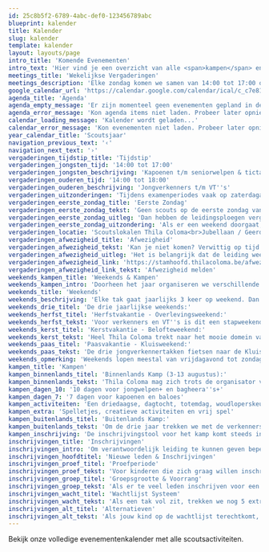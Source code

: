 ```yaml
---
id: 25c8b5f2-6789-4abc-def0-123456789abc
blueprint: kalender
title: Kalender
slug: kalender
template: kalender
layout: layouts/page
intro_title: 'Komende Evenementen'
intro_text: 'Hier vind je een overzicht van alle <span>kampen</span> en <span>weekends</span>. We vergaderen elke zondag (behalve de eerste zondag van de maand)!'
meetings_title: 'Wekelijkse Vergaderingen'
meetings_description: 'Elke zondag komen we samen van 14:00 tot 17:00 op onze lokalen in de Hertogstraat. Behalve tijdens schoolvakanties en op bijzondere dagen - check de kalender hieronder voor alle data!'
google_calendar_url: 'https://calendar.google.com/calendar/ical/c_c7e81bfd1a3a5ad23996b3a6b6be61d6f1e5b2f4e8f9e3a8d4c9f8e7d2a1b5c6%40group.calendar.google.com/public/basic.ics'
agenda_title: 'Agenda'
agenda_empty_message: 'Er zijn momenteel geen evenementen gepland in de komende tijd.'
agenda_error_message: 'Kon agenda items niet laden. Probeer later opnieuw.'
calendar_loading_message: 'Kalender wordt geladen...'
calendar_error_message: 'Kon evenementen niet laden. Probeer later opnieuw.'
year_calendar_title: 'Scoutsjaar'
navigation_previous_text: '‹'
navigation_next_text: '›'
vergaderingen_tijdstip_title: 'Tijdstip'
vergaderingen_jongsten_tijd: '14:00 tot 17:00'
vergaderingen_jongsten_beschrijving: 'Kapoenen t/m seniorwelpen & tictak'
vergaderingen_ouderen_tijd: '14:00 tot 18:00'
vergaderingen_ouderen_beschrijving: 'Jongverkenners t/m VT''s'
vergaderingen_uitzonderingen: 'Tijdens examenperiodes vaak op zaterdagavond vergadering. Afwijkingen worden steeds tijdig meegedeeld.'
vergaderingen_eerste_zondag_title: 'Eerste Zondag'
vergaderingen_eerste_zondag_tekst: 'Geen scouts op de eerste zondag van de maand!'
vergaderingen_eerste_zondag_uitleg: 'Dan hebben de leidingsploegen vergadering.'
vergaderingen_eerste_zondag_uitzondering: 'Als er een weekend doorgaat, kan deze ''eerste zondag'' toch een scouts-zondag worden.'
vergaderingen_locatie: 'Scoutslokalen Thila Coloma<br>Jubellaan / Geerdegemstraat, Mechelen'
vergaderingen_afwezigheid_title: 'Afwezigheid'
vergaderingen_afwezigheid_tekst: 'Kan je niet komen? Verwittig op tijd (vóór zondag!) zodat de takleiding daar rekening mee kan houden voor de activiteit.'
vergaderingen_afwezigheid_uitleg: 'Het is belangrijk dat de leiding weet wie er komt, zodat ze de activiteiten kunnen aanpassen aan het aantal deelnemers.'
vergaderingen_afwezigheid_link: 'https://stamhoofd.thilacoloma.be/afwezigheid'
vergaderingen_afwezigheid_link_tekst: 'Afwezigheid melden'
weekends_kampen_title: 'Weekends & Kampen'
weekends_kampen_intro: 'Doorheen het jaar organiseren we verschillende weekends en kampen. Elk weekend heeft zijn eigen karakter en doelgroep, van avontuurlijke overlevingsweekends tot gezamenlijke beloftemomenten.'
weekends_title: 'Weekends'
weekends_beschrijving: 'Elke tak gaat jaarlijks 3 keer op weekend. Dan zoekt de leiding een scouts- of chirolokaal op een andere locatie om daar een weekendje plezier te maken. De weekends kosten meestal €25 tot €35 - dit is de kost voor de locatie, het eten en soms ook voor een activiteit of een treinticket.'
weekends_drie_titel: 'De drie jaarlijkse weekends:'
weekends_herfst_titel: 'Herfstvakantie - Overlevingsweekend:'
weekends_herfst_tekst: 'Voor verkenners en VT''s is dit een stapweekend in de Ardennen. Van alle scoutsactiviteiten is dit misschien nog wel het meest scoutesk - rugzak vol, kaart en kompas en het avontuur tegemoet!'
weekends_kerst_titel: 'Kerstvakantie - Belofteweekend:'
weekends_kerst_tekst: 'Heel Thila Coloma trekt naar het mooie domein van de Hoge Rielen in Kasterlee. Op zaterdagavond krijgen alle eerstejaars vanaf de jongwelpen hun belofte. Een heel bijzonder moment!'
weekends_paas_titel: 'Paasvakantie - Kluisweekend:'
weekends_paas_tekst: 'De drie jongverkennertakken fietsen naar de Kluisberg in Oud-Heverlee om er in tenten te slapen en groepsspelen te spelen met alle jongverkenners van Thila Coloma.'
weekends_opmerking: 'Weekends lopen meestal van vrijdagavond tot zondagnamiddag. Voor kapoenen begint zo''n weekend pas op zaterdag en eindigt het zondag. Sommige takken (voornamelijk de oudere) organiseren ook 24-uursvergaderingen aan het begin en einde van het scoutsjaar - een mini-weekend dat 24 uur lang doorgaat.'
kampen_title: 'Kampen'
kampen_binnenlands_titel: 'Binnenlands Kamp (3-13 augustus):'
kampen_binnenlands_tekst: 'Thila Coloma mag zich trots de organisator van het grootste tentenkamp van België noemen! Met meer dan 450 leden, 70 man leiding en een goed uitgeruste kookploeg trekken we ieder jaar naar een mooi veld (meestal in Wallonië) waar we met de hele groep even deconnecteren van de rest van de wereld en 10 dagen ravotten en plezier maken.'
kampen_dagen_10: '10 dagen voor jongwelpen+ en bagheera''s+'
kampen_dagen_7: '7 dagen voor kapoenen en baloes'
kampen_activiteiten: 'Een driedaagse, dagtocht, totemdag, woudloperskeuken en kampvuuravond maken steevast deel uit van het kampprogramma'
kampen_extra: 'Spelletjes, creatieve activiteiten en vrij spel'
kampen_buitenlands_titel: 'Buitenlands Kamp:'
kampen_buitenlands_tekst: 'Om de drie jaar trekken we met de verkenners, VT''s, leiding en kookploeg naar een kampterrein in het buitenland voor ongeveer drie weken. Naast vaste scoutsactiviteiten zoals driedaagse en totemdag, doen we er ook een avontuurlijke activiteit, gaan we de lokale cultuur opsnuiven met een stadsbezoek, houden we een voetbaltoernooi - kortom: een onvergetelijke reis met je beste vrienden!'
kampen_inschrijving: 'De inschrijvingstool voor het kamp komt steeds in april online op de site.'
inschrijvingen_title: 'Inschrijvingen'
inschrijvingen_intro: 'Om verantwoordelijk leiding te kunnen geven beperken we de grootte van elke tak tot 35 leden. Het online aanmeldingssysteem komt elke zomervakantie beschikbaar - het is niet belangrijk om als eerste te kunnen registreren, maar het is wel belangrijk om de deadline niet te missen!'
inschrijvingen_hoofdtitel: 'Nieuwe leden & Inschrijvingen'
inschrijvingen_proef_titel: 'Proefperiode'
inschrijvingen_proef_tekst: 'Voor kinderen die zich graag willen inschrijven maar nog niet weten wat scouts inhoudt, is er een inloopperiode. Kinderen kunnen 3 zondagen gratis komen proberen. Dit is gratis en verzekerd vanuit Scouts en Gidsen Vlaanderen. We vragen dan enkel een adres en telefoon van de ouders op, voor het geval er iets moet gecommuniceerd worden.'
inschrijvingen_groep_titel: 'Groepsgrootte & Voorrang'
inschrijvingen_groep_tekst: 'Als er te veel leden inschrijven voor een tak, dan krijgen eerst de kinderen met voorrang een plaats. Dit zijn broertjes of zusjes van leden die reeds bij ons in de groep zitten, of kinderen van oud-leiding. Daarna trekken we willekeurig namen van de andere leden die geregistreerd zijn gedurende de aanmeldingsperiode.'
inschrijvingen_wacht_titel: 'Wachtlijst Systeem'
inschrijvingen_wacht_tekst: 'Als een tak vol zit, trekken we nog 5 extra namen voor op een wachtlijst. Als er in de periode van september tot december nog een lid stopt, dan krijgt het eerste kind op de wachtlijst een plaats. Naar ervaring zijn er voornamelijk wachtlijsten van de kapoenen tot en met de seniorwelpen.'
inschrijvingen_alt_titel: 'Alternatieven'
inschrijvingen_alt_tekst: 'Als jouw kind op de wachtlijst terechtkomt, kan je altijd proberen bij de scoutsgroep van jullie wijk. In Mechelen zijn er nog scouts bij Sint-Rombout, Onze-Lieve-Vrouw-Waver en FOS Open Scouting.'
---
```

Bekijk onze volledige evenementenkalender met alle scoutsactiviteiten.
